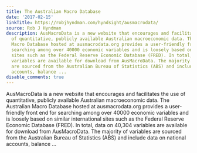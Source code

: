 ```yaml
---
title: The Australian Macro Database
date: '2017-02-15'
linkTitle: https://robjhyndman.com/hyndsight/ausmacrodata/
source: Rob J Hyndman
description: AusMacroData is a new website that encourages and facilitates the use
  of quantitative, publicly available Australian macroeconomic data. The Australian
  Macro Database hosted at ausmacrodata.org provides a user-friendly front end for
  searching among over 40000 economic variables and is loosely based on similar international
  sites such as the Federal Reserve Economic Database (FRED). In total, data on 40,304
  variables are available for download from AusMacroData. The majority of variables
  are sourced from the Australian Bureau of Statistics (ABS) and include data on national
  accounts, balance ...
disable_comments: true
---
```

AusMacroData is a new website that encourages and facilitates the use of quantitative, publicly available Australian macroeconomic data. The Australian Macro Database hosted at ausmacrodata.org provides a user-friendly front end for searching among over 40000 economic variables and is loosely based on similar international sites such as the Federal Reserve Economic Database (FRED). In total, data on 40,304 variables are available for download from AusMacroData. The majority of variables are sourced from the Australian Bureau of Statistics (ABS) and include data on national accounts, balance ...